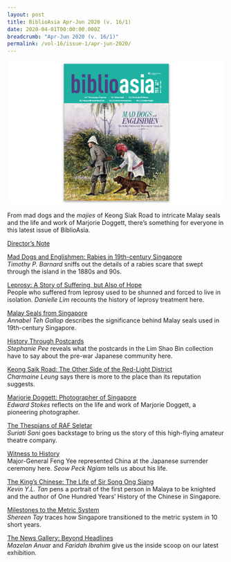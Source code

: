 ```yaml
---
layout: post
title: BiblioAsia Apr-Jun 2020 (v. 16/1)
date: 2020-04-01T00:00:00.000Z
breadcrumb: "Apr-Jun 2020 (v. 16/1)"
permalink: /vol-16/issue-1/apr-jun-2020/
---
```


<img src="/images/Vol-16-issue-1/Vol16_Iss1_copy.jpg">

From mad dogs and the *majies* of Keong Siak Road to intricate Malay seals and the life and work of Marjorie Doggett, there’s something for everyone in this latest issue of BiblioAsia. 


[Director’s Note](/article-archives/features/Directors-Note)

[Mad Dogs and Englishmen: Rabies in 19th-century Singapore](/article-archives/features/_posts/2020-05-19-mad-dogs)<br>*Timothy P. Barnard* sniffs out the details of a rabies scare that swept through the island in the 1880s and 90s.

[Leprosy: A Story of Suffering, but Also of Hope](/article-archives/features/_posts/2020-04-01-Leprosy)<br>People who suffered from leprosy used to be shunned and forced to live in isolation. *Danielle Lim* recounts the history of leprosy treatment here.

[Malay Seals from Singapore](/article-archives/features/_posts/2020-05-19-Malay-Seals)<br>*Annabel Teh Gallop* describes the significance behind Malay seals used in 19th-century Singapore.

[History Through Postcards](/article-archives/features/_posts/2020-04-24-History-Through-Postcardss)<br>*Stephanie Pee* reveals what the postcards in the Lim Shao Bin collection have to say about the pre-war Japanese community here.

[Keong Saik Road: The Other Side of the Red-Light District](/article-archives/features/_posts/2020-04-01-Keong-Saik)<br>*Charmaine Leung* says there is more to the place than its reputation suggests.

[Marjorie Doggett: Photographer of Singapore](/article-archives/features/_posts/2020-04-01-Doggett)<br>*Edward Stokes* reflects on the life and work of Marjorie Doggett, a pioneering photographer.

[The Thespians of RAF Seletar](/article-archives/features/_posts/2020-04-01-Thespians)<br>*Suriati Sani* goes backstage to bring us the story of this high-flying amateur theatre company.

[Witness to History](/article-archives/features/_posts/2020-04-01-witness-to-history)<br>Major-General Feng Yee represented China at the Japanese surrender ceremony here. *Seow Peck Ngiam* tells us about his life.

[The King’s Chinese: The Life of Sir Song Ong Siang](/article-archives/features/_posts/2020-04-01-King)<br>*Kevin Y.L. Tan* pens a portrait of the first person in Malaya to be knighted and the author of One Hundred Years’ History of the Chinese in Singapore.

[Milestones to the Metric System](/article-archives/features/_posts/2020-04-01-Metric)<br>*Shereen Tay* traces how Singapore transitioned to the metric system in 10 short years.

[The News Gallery: Beyond Headlines](/article-archives/features/_posts/2020-05-13-The-News-Gallery)<br>*Mazelan Anuar* and *Faridah Ibrahim* give us the inside scoop on our latest exhibition. 
